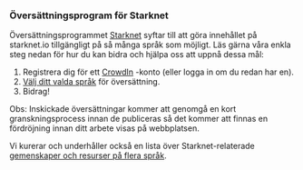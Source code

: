 ### Översättningsprogram för Starknet

Översättningsprogrammet [Starknet](https://starkware.crowdin.com/starknet-web) syftar till att göra innehållet på starknet.io tillgängligt på så många språk som möjligt. Läs gärna våra enkla steg nedan för hur du kan bidra och hjälpa oss att uppnå dessa mål:

1. Registrera dig för ett [CrowdIn](https://crowdin.com/) -konto (eller logga in om du redan har en).
2. [Välj ditt valda språk](https://starkware.crowdin.com/starknet-web) för översättning.
3. Bidrag!

Obs: Inskickade översättningar kommer att genomgå en kort granskningsprocess innan de publiceras så det kommer att finnas en fördröjning innan ditt arbete visas på webbplatsen.

Vi kurerar och underhåller också en lista över Starknet-relaterade [gemenskaper och resurser på flera språk](/en/community/language-resources).